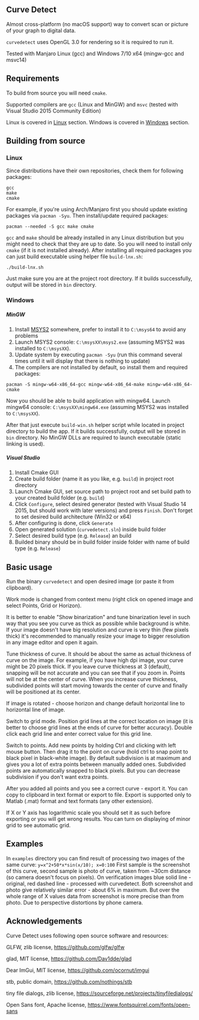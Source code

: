 Curve Detect
-------------

Almost cross-platform (no macOS support) way to convert scan or picture 
of your graph to digital data.

`curvedetect` uses OpenGL 3.0 for rendering so it is required to run it.

Tested with Manjaro Linux (gcc) and Windows 7/10 x64 (mingw-gcc and msvc14)



Requirements
------------

To build from source you will need `cmake`.

Supported compilers are `gcc` (Linux and MinGW) and `msvc`
(tested with Visual Studio 2015 Community Edition)

Linux is covered in [Linux](#Linux) section.
Windows is covered in [Windows](#Windows) section.


Building from source
--------------------

### Linux

Since distributions have their own repositories, check them for following packages:
~~~
gcc
make
cmake
~~~
For example, if you're using Arch/Manjaro first you should update existing packages via `pacman -Syu`.
Then install/update required packages:
~~~
pacman --needed -S gcc make cmake
~~~
`gcc` and `make` should be already installed in any Linux distribution but you might need to check that they are up to date.
So you will need to install only `cmake` (if it is not installed already).
After installing all required packages you can just build executable using helper file `build-lnx.sh`:
~~~
./build-lnx.sh
~~~
Just make sure you are at the project root directory.
If it builds successfully, output will be stored in `bin` directory.


### Windows

##### MinGW

1. Install [MSYS2](https://www.msys2.org) somewhere, prefer to install it to `C:\msys64` to avoid any problems
2. Launch MSYS2 console: `C:\msysXX\msys2.exe` (assuming MSYS2 was installed to `C:\msysXX`).
3. Update system by executing `pacman -Syu`
(run this command several times until it will display that there is nothing to update)
4. The compilers are not installed by default, so install them and required packages:
~~~
pacman -S mingw-w64-x86_64-gcc mingw-w64-x86_64-make mingw-w64-x86_64-cmake
~~~
Now you should be able to build application with mingw64. Launch mingw64 console:
`C:\msysXX\mingw64.exe` (assuming MSYS2 was installed to `C:\msysXX`).

After that just execute `build-win.sh` helper script while located in project directory to build the app.
If it builds successfully, output will be stored in `bin` directory.
No MinGW DLLs are required to launch executable (static linking is used).

##### Visual Studio

1. Install Cmake GUI
2. Create build folder (name it as you like, e.g. `build`) in project root directory
3. Launch Cmake GUI, set source path to project root and set build path to your
created build folder (e.g. `build`)
4. Click `Configure`, select desired generator (tested with Visual Studio 14 2015, but should work with later versions)
and press `Finish`. Don't forget to set desired build architecture (Win32 or x64)
5. After configuring is done, click `Generate`
6. Open generated solution (`curvedetect.sln`) inside build folder
7. Select desired build type (e.g. `Release`) an build
8. Builded binary should be in build folder inside folder with name of build type
(e.g. `Release`)

Basic usage
-----------

Run the binary `curvedetect` and open desired image (or paste it from clipboard).

Work mode is changed from context menu (right click on opened image and select Points, Grid or Horizon).

It is better to enable "Show binarization" and tune binarization level in such way that you see you curve as thick
as possible while background is white. If your image doesn't have big resolution and curve is very thin
(few pixels thick) it's recommended to manually resize your image to bigger resolution in any image editor
and open it again.

Tune thickness of curve. It should be about the same as actual thickness of curve on the image.
For example, if you have high dpi image, your curve might be 20 pixels thick. If you leave curve thickness at 3 (default),
snapping will be not accurate and you can see that if you zoom in. Points will not be at the center of curve. When you
increase curve thickness, subdivided points will start moving towards the center of curve and finally will be positioned
at its center.

If image is rotated - choose horizon and change default horizontal line to horizontal line of image.

Switch to grid mode. Position grid lines at the correct location on image (it is better to choose grid lines
at the ends of curve for better accuracy). Double click each grid line and enter correct value for this grid line.

Switch to points. Add new points by holding Ctrl and clicking with left mouse button. Then drag it to the point on
curve (hold ctrl to snap point to black pixel in black-white image). By default subdivision is at maximum and gives you
a lot of extra points between manually added ones. Subdivided points are automatically snapped to black pixels. But you
can decrease subdivision if you don't want extra points.

After you added all points and you see a correct curve - export it. You can copy to clipboard in text format or export
to file. Export is supported only to Matlab (.mat) format and text formats (any other extension).

If X or Y axis has logarithmic scale you should set it as such before exporting or you will get wrong results. You can
turn on displaying of minor grid to see automatic grid.

Examples
--------
In `examples` directory you can find result of processing two images of the same curve:
`y=x^2+50*x*sin(x/10); x=0:100`
First sample is the screenshot of this curve, second sample is photo of curve, taken from ~30cm distance (so camera
doesn't focus on pixels). On verification images blue solid line - original, red dashed line - processed with
curvedetect. Both screenshot and photo give relatively similar error - about 6% in maximum. But over the whole range
of X values data from screenshot is more precise than from photo. Due to perspective distortions by phone camera.

Acknowledgements
------------
Curve Detect uses following open source software and resources:

GLFW, zlib license, https://github.com/glfw/glfw

glad, MIT license, https://github.com/Dav1dde/glad

Dear ImGui, MIT license, https://github.com/ocornut/imgui

stb, public domain, https://github.com/nothings/stb

tiny file dialogs, zlib license, https://sourceforge.net/projects/tinyfiledialogs/

Open Sans font, Apache license, https://www.fontsquirrel.com/fonts/open-sans
